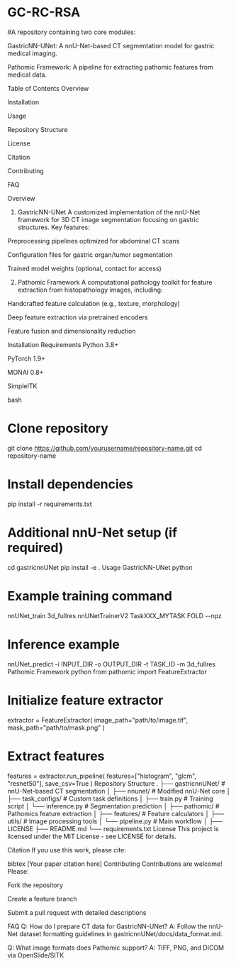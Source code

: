 # GC-RC-RSA

#A repository containing two core modules:

GastricNN-UNet: A nnU-Net-based CT segmentation model for gastric medical imaging.

Pathomic Framework: A pipeline for extracting pathomic features from medical data.

Table of Contents
Overview

Installation

Usage

Repository Structure

License

Citation

Contributing

FAQ

Overview
1. GastricNN-UNet
A customized implementation of the nnU-Net framework for 3D CT image segmentation focusing on gastric structures. Key features:

Preprocessing pipelines optimized for abdominal CT scans

Configuration files for gastric organ/tumor segmentation

Trained model weights (optional, contact for access)

2. Pathomic Framework
A computational pathology toolkit for feature extraction from histopathology images, including:

Handcrafted feature calculation (e.g., texture, morphology)

Deep feature extraction via pretrained encoders

Feature fusion and dimensionality reduction

Installation
Requirements
Python 3.8+

PyTorch 1.9+

MONAI 0.8+

SimpleITK

bash
# Clone repository
git clone https://github.com/yourusername/repository-name.git
cd repository-name

# Install dependencies
pip install -r requirements.txt

# Additional nnU-Net setup (if required)
cd gastricnnUNet
pip install -e .
Usage
GastricNN-UNet
python
# Example training command
nnUNet_train 3d_fullres nnUNetTrainerV2 TaskXXX_MYTASK FOLD --npz

# Inference example
nnUNet_predict -i INPUT_DIR -o OUTPUT_DIR -t TASK_ID -m 3d_fullres
Pathomic Framework
python
from pathomic import FeatureExtractor

# Initialize feature extractor
extractor = FeatureExtractor(
    image_path="path/to/image.tif",
    mask_path="path/to/mask.png"
)

# Extract features
features = extractor.run_pipeline(
    features=["histogram", "glcm", "resnet50"],
    save_csv=True
)
Repository Structure
.
├── gastricnnUNet/               # nnU-Net-based CT segmentation
│   ├── nnunet/                  # Modified nnU-Net core
│   ├── task_configs/            # Custom task definitions
│   ├── train.py                 # Training script
│   └── inference.py             # Segmentation prediction
│
├── pathomic/                    # Pathomics feature extraction
│   ├── features/                # Feature calculators
│   ├── utils/                   # Image processing tools
│   └── pipeline.py              # Main workflow
│
├── LICENSE
├── README.md
└── requirements.txt
License
This project is licensed under the MIT License - see LICENSE for details.

Citation
If you use this work, please cite:

bibtex
[Your paper citation here]
Contributing
Contributions are welcome! Please:

Fork the repository

Create a feature branch

Submit a pull request with detailed descriptions

FAQ
Q: How do I prepare CT data for GastricNN-UNet?
A: Follow the nnU-Net dataset formatting guidelines in gastricnnUNet/docs/data_format.md.

Q: What image formats does Pathomic support?
A: TIFF, PNG, and DICOM via OpenSlide/SITK

